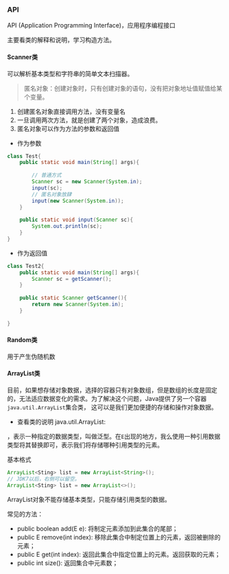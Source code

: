 ### API

API (Application Programming Interface)，应用程序编程接口


主要看类的解释和说明，学习构造方法。

#### Scanner类

可以解析基本类型和字符串的简单文本扫描器。


> 匿名对象：创建对象时，只有创建对象的语句，没有把对象地址值赋值给某个变量。

1. 创建匿名对象直接调用方法，没有变量名
2. 一旦调用两次方法，就是创建了两个对象，造成浪费。
3. 匿名对象可以作为方法的参数和返回值

* 作为参数
```java
class Test{
    public static void main(String[] args){
        
        // 普通方式
        Scanner sc = new Scanner(System.in);
        input(sc);
        // 匿名对象放肆
        input(new Scanner(System.in));
    }
    
    public static void input(Scanner sc){
        System.out.println(sc);
    }
}
```
* 作为返回值
```java
class Test2{
    public static void main(String[] args){
        Scanner sc = getScanner();
    }
    
    public static Scanner getScanner(){
        return new Scanner(System.in);
    }
    
}

```


#### Random类

用于产生伪随机数

#### ArrayList类

目前，如果想存储对象数据，选择的容器只有对象数组，但是数组的长度是固定的，无法适应数据变化的需求。为了解决这个问题，Java提供了另一个容器```java.util.ArrayList```集合类，
这可以是我们更加便捷的存储和操作对象数据。

* 查看类的说明
java.util.ArrayList<E>: 

<E>，表示一种指定的数据类型，叫做泛型。在```E```出现的地方，我么使用一种引用数据类型将其替换即可，表示我们将存储哪种引用类型的元素。

基本格式
```java
ArrayList<Sting> list = new ArrayList<String>();
// JDK7以后，右侧可以留空。
ArrayList<Sting> list = new ArrayList<>();
```

ArrayList对象不能存储基本类型，只能存储引用类型的数据。

常见的方法：
* public boolean add(E e): 将制定元素添加到此集合的尾部；
* public E remove(int index): 移除此集合中制定位置上的元素，返回被删除的元素；
* public E get(int index): 返回此集合中指定位置上的元素。返回获取的元素；
* public int size(): 返回集合中元素数；
